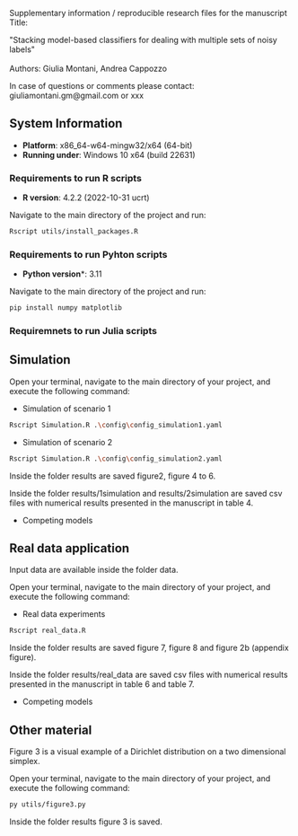 Supplementary information / reproducible research files for the manuscript Title:

"Stacking model-based classifiers for dealing with multiple sets of noisy labels"\
\
Authors: Giulia Montani, Andrea Cappozzo

In case of questions or comments please contact: giuliamontani.gm\@gmail.com or xxx

## System Information

-   **Platform**: x86_64-w64-mingw32/x64 (64-bit)
-   **Running under**: Windows 10 x64 (build 22631)

### Requirements to run R scripts

-   **R version**: 4.2.2 (2022-10-31 ucrt)

Navigate to the main directory of the project and run:

``` bash
Rscript utils/install_packages.R
```

### Requirements to run Pyhton scripts

- **Python version***: 3.11

Navigate to the main directory of the project and run:

``` bash
pip install numpy matplotlib
```

### Requiremnets to run Julia scripts

## Simulation

Open your terminal, navigate to the main directory of your project, and execute the following command:

- Simulation of scenario 1
``` bash
Rscript Simulation.R .\config\config_simulation1.yaml
```

- Simulation of scenario 2
``` bash
Rscript Simulation.R .\config\config_simulation2.yaml
```
Inside the folder results are saved figure2, figure 4 to 6. 

Inside the folder results/1simulation and results/2simulation are saved csv files with numerical results presented in the manuscript in table 4.

- Competing models


## Real data application
Input data are available inside the folder data.

Open your terminal, navigate to the main directory of your project, and execute the following command:

- Real data experiments
``` bash
Rscript real_data.R
```
Inside the folder results are saved figure 7, figure 8 and figure 2b (appendix figure).

Inside the folder results/real_data are saved csv files with numerical results presented in the manuscript in table 6 and table 7.

- Competing models

## Other material
Figure 3 is a visual example of a Dirichlet distribution on a two dimensional simplex.

Open your terminal, navigate to the main directory of your project, and execute the following command:

``` bash
py utils/figure3.py
```

Inside the folder results figure 3 is saved.
